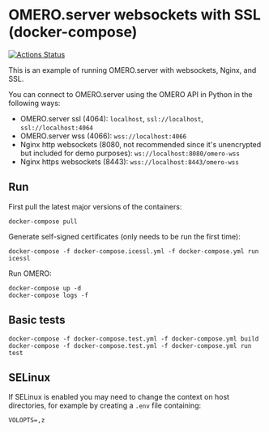 # OMERO.server websockets with SSL (docker-compose)

[![Actions Status](https://github.com/ome/docker-example-omero-websockets/workflows/Build/badge.svg)](https://github.com/ome/docker-example-omero-websockets/actions)

This is an example of running OMERO.server with websockets, Nginx, and SSL.

You can connect to OMERO.server using the OMERO API in Python in the following ways:
- OMERO.server ssl (4064): `localhost`, `ssl://localhost`, `ssl://localhost:4064`
- OMERO.server wss (4066): `wss://localhost:4066`
- Nginx http websockets (8080, not recommended since it's unencrypted but included for demo purposes): `ws://localhost:8080/omero-wss`
- Nginx https websockets (8443): `wss://localhost:8443/omero-wss`


## Run

First pull the latest major versions of the containers:

    docker-compose pull

Generate self-signed certificates (only needs to be run the first time):

    docker-compose -f docker-compose.icessl.yml -f docker-compose.yml run icessl

Run OMERO:

    docker-compose up -d
    docker-compose logs -f


## Basic tests

    docker-compose -f docker-compose.test.yml -f docker-compose.yml build
    docker-compose -f docker-compose.test.yml -f docker-compose.yml run test


## SELinux

If SELinux is enabled you may need to change the context on host directories, for example by creating a `.env` file containing:

    VOLOPTS=,z
